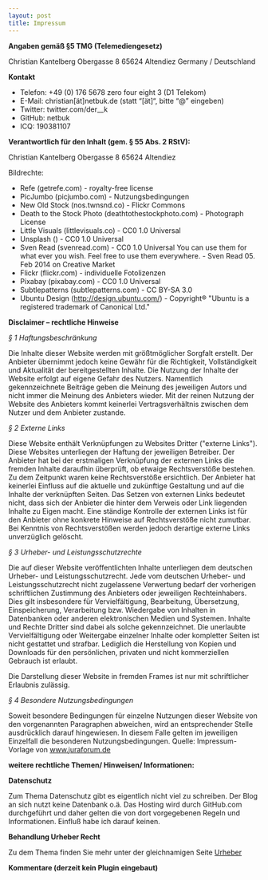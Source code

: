 ```yaml
---
layout: post
title: Impressum
---
```


**Angaben gemäß §5 TMG (Telemediengesetz)**

Christian Kantelberg
Obergasse 8
65624 Altendiez
Germany / Deutschland

**Kontakt**

* Telefon: +49 (0) 176 5678 zero four eight 3 (D1 Telekom)
* E-Mail: christian[ät]netbuk.de (statt “[ät]“, bitte “@” eingeben)
* Twitter: twitter.com/der__k
* GitHub: netbuk
* ICQ: 190381107


**Verantwortlich für den Inhalt (gem. § 55 Abs. 2 RStV):**

Christian Kantelberg
Obergasse 8
65624 Altendiez

Bildrechte:

* Refe (getrefe.com) - royalty-free license
* PicJumbo (picjumbo.com) - Nutzungsbedingungen
* New Old Stock (nos.twnsnd.co) - Flickr Commons
* Death to the Stock Photo (deathtothestockphoto.com) - Photograph License
* Little Visuals (littlevisuals.co) - CC0 1.0 Universal
* Unsplash () - CC0 1.0 Universal
* Sven Read (svenread.com) - CC0 1.0 Universal
    You can use them for what ever you wish. Feel free to use them everywhere. - Sven Read 05. Feb 2014 on Creative Market
* Flickr (flickr.com) - individuelle Fotolizenzen
* Pixabay (pixabay.com) - CC0 1.0 Universal
* Subtlepatterns (subtlepatterns.com) - CC BY-SA 3.0
* Ubuntu Design (http://design.ubuntu.com/) - Copyright® "Ubuntu is a registered trademark of Canonical Ltd."

**Disclaimer – rechtliche Hinweise**

*§ 1 Haftungsbeschränkung*

Die Inhalte dieser Website werden mit größtmöglicher Sorgfalt erstellt. Der Anbieter übernimmt jedoch keine Gewähr für die Richtigkeit, Vollständigkeit und Aktualität der bereitgestellten Inhalte. Die Nutzung der Inhalte der Website erfolgt auf eigene Gefahr des Nutzers. Namentlich gekennzeichnete Beiträge geben die Meinung des jeweiligen Autors und nicht immer die Meinung des Anbieters wieder. Mit der reinen Nutzung der Website des Anbieters kommt keinerlei Vertragsverhältnis zwischen dem Nutzer und dem Anbieter zustande.

*§ 2 Externe Links*

Diese Website enthält Verknüpfungen zu Websites Dritter ("externe Links"). Diese Websites unterliegen der Haftung der jeweiligen Betreiber. Der Anbieter hat bei der erstmaligen Verknüpfung der externen Links die fremden Inhalte daraufhin überprüft, ob etwaige Rechtsverstöße bestehen. Zu dem Zeitpunkt waren keine Rechtsverstöße ersichtlich. Der Anbieter hat keinerlei Einfluss auf die aktuelle und zukünftige Gestaltung und auf die Inhalte der verknüpften Seiten. Das Setzen von externen Links bedeutet nicht, dass sich der Anbieter die hinter dem Verweis oder Link liegenden Inhalte zu Eigen macht. Eine ständige Kontrolle der externen Links ist für den Anbieter ohne konkrete Hinweise auf Rechtsverstöße nicht zumutbar. Bei Kenntnis von Rechtsverstößen werden jedoch derartige externe Links unverzüglich gelöscht.

*§ 3 Urheber- und Leistungsschutzrechte*

Die auf dieser Website veröffentlichten Inhalte unterliegen dem deutschen Urheber- und Leistungsschutzrecht. Jede vom deutschen Urheber- und Leistungsschutzrecht nicht zugelassene Verwertung bedarf der vorherigen schriftlichen Zustimmung des Anbieters oder jeweiligen Rechteinhabers. Dies gilt insbesondere für Vervielfältigung, Bearbeitung, Übersetzung, Einspeicherung, Verarbeitung bzw. Wiedergabe von Inhalten in Datenbanken oder anderen elektronischen Medien und Systemen. Inhalte und Rechte Dritter sind dabei als solche gekennzeichnet. Die unerlaubte Vervielfältigung oder Weitergabe einzelner Inhalte oder kompletter Seiten ist nicht gestattet und strafbar. Lediglich die Herstellung von Kopien und Downloads für den persönlichen, privaten und nicht kommerziellen Gebrauch ist erlaubt.

Die Darstellung dieser Website in fremden Frames ist nur mit schriftlicher Erlaubnis zulässig.

*§ 4 Besondere Nutzungsbedingungen*

Soweit besondere Bedingungen für einzelne Nutzungen dieser Website von den vorgenannten Paragraphen abweichen, wird an entsprechender Stelle ausdrücklich darauf hingewiesen. In diesem Falle gelten im jeweiligen Einzelfall die besonderen Nutzungsbedingungen.
Quelle: Impressum-Vorlage von www.juraforum.de

**weitere rechtliche Themen/ Hinweisen/ Informationen:**

**Datenschutz**

Zum Thema Datenschutz gibt es eigentlich nicht viel zu schreiben. Der Blog an sich nutzt keine Datenbank o.ä.
Das Hosting wird durch GitHub.com durchgeführt und daher gelten die von dort vorgegebenen Regeln und Informationen. Einfluß habe ich darauf keinen.

**Behandlung Urheber Recht**

Zu dem Thema finden Sie mehr unter der gleichnamigen Seite [Urheber](/impressum/urheber.html)

**Kommentare (derzeit kein Plugin eingebaut)**